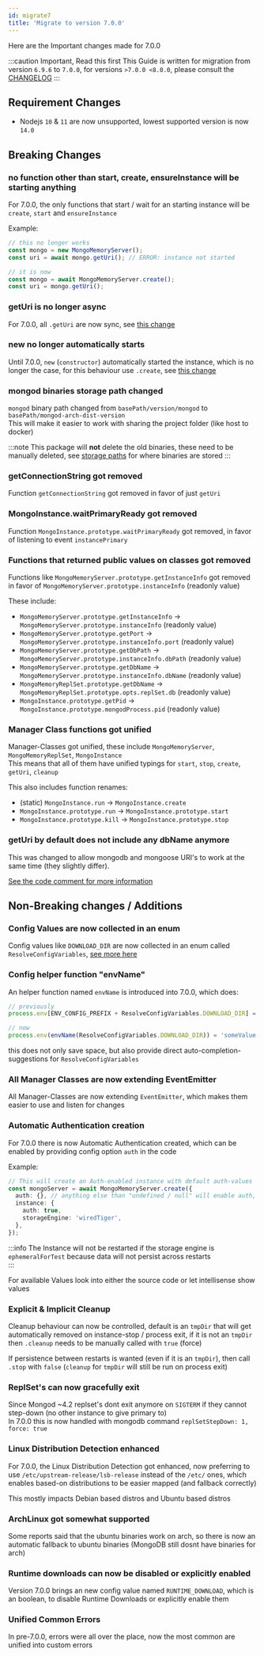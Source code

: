 ```yaml
---
id: migrate7
title: 'Migrate to version 7.0.0'
---
```


Here are the Important changes made for 7.0.0

:::caution Important, Read this first
This Guide is written for migration from version `6.9.6` to `7.0.0`, for versions `>7.0.0 <8.0.0`, please consult the [CHANGELOG](https://github.com/typegoose/mongodb-memory-server/blob/master/CHANGELOG.md)
:::

## Requirement Changes

- Nodejs `10` & `11` are now unsupported, lowest supported version is now `14.0`

## Breaking Changes

### no function other than start, create, ensureInstance will be starting anything

For 7.0.0, the only functions that start / wait for an starting instance will be `create`, `start` and `ensureInstance`

Example:

```ts
// this no longer works
const mongo = new MongoMemoryServer();
const uri = await mongo.getUri(); // ERROR: instance not started

// it is now
const mongo = await MongoMemoryServer.create();
const uri = mongo.getUri();
```

### getUri is no longer async

For 7.0.0, all `.getUri` are now sync, see [this change](#no-function-other-than-start-create-ensureinstance-will-be-starting-anything)

### new no longer automatically starts

Until 7.0.0, `new` (`constructor`) automatically started the instance, which is no longer the case, for this behaviour use `.create`, see [this change](#no-function-other-than-start-create-ensureinstance-will-be-starting-anything)

### mongod binaries storage path changed

`mongod` binary path changed from `basePath/version/mongod` to `basePath/mongod-arch-dist-version`  
This will make it easier to work with sharing the project folder (like host to docker)

:::note
This package will **not** delete the old binaries, these need to be manually deleted, see [storage paths](../../api/config-options.md#download_dir) for where binaries are stored
:::

### getConnectionString got removed

Function `getConnectionString` got removed in favor of just `getUri`

### MongoInstance.waitPrimaryReady got removed

Function `MongoInstance.prototype.waitPrimaryReady` got removed, in favor of listening to event `instancePrimary`

### Functions that returned public values on classes got removed

Functions like `MongoMemoryServer.prototype.getInstanceInfo` got removed in favor of `MongoMemoryServer.prototype.instanceInfo` (readonly value)

These include:

- `MongoMemoryServer.prototype.getInstanceInfo` -> `MongoMemoryServer.prototype.instanceInfo` (readonly value)
- `MongoMemoryServer.prototype.getPort` -> `MongoMemoryServer.prototype.instanceInfo.port` (readonly value)
- `MongoMemoryServer.prototype.getDbPath` -> `MongoMemoryServer.prototype.instanceInfo.dbPath` (readonly value)
- `MongoMemoryServer.prototype.getDbName` -> `MongoMemoryServer.prototype.instanceInfo.dbName` (readonly value)
- `MongoMemoryReplSet.prototype.getDbName` -> `MongoMemoryReplSet.prototype.opts.replSet.db` (readonly value)
- `MongoInstance.prototype.getPid` -> `MongoInstance.prototype.mongodProcess.pid` (readonly value)

### Manager Class functions got unified

Manager-Classes got unified, these include `MongoMemoryServer`, `MongoMemoryReplSet`, `MongoInstance`  
This means that all of them have unified typings for `start`, `stop`, `create`, `getUri`, `cleanup`

This also includes function renames:

- (static) `MongoInstance.run` -> `MongoInstance.create`
- `MongoInstance.prototype.run` -> `MongoInstance.prototype.start`
- `MongoInstance.prototype.kill` -> `MongoInstance.prototype.stop`

### getUri by default does not include any dbName anymore

This was changed to allow mongodb and mongoose URI's to work at the same time (they slightly differ).

[See the code comment for more information](https://github.com/typegoose/mongodb-memory-server/blob/3624253f509a54cff04997943894b9eb7e7e64fe/packages/mongodb-memory-server-core/src/util/utils.ts#L13-L17)

## Non-Breaking changes / Additions

### Config Values are now collected in an enum

Config values like `DOWNLOAD_DIR` are now collected in an enum called `ResolveConfigVariables`, [see more here](../../api/config-options.md)

### Config helper function "envName"

An helper function named `envName` is introduced into 7.0.0, which does:

```ts
// previously
process.env[ENV_CONFIG_PREFIX + ResolveConfigVariables.DOWNLOAD_DIR] = 'someValue';

// now
process.env(envName(ResolveConfigVariables.DOWNLOAD_DIR)) = 'someValue';
```

this does not only save space, but also provide direct auto-completion-suggestions for `ResolveConfigVariables`

### All Manager Classes are now extending EventEmitter

All Manager-Classes are now extending `EventEmitter`, which makes them easier to use and listen for changes

### Automatic Authentication creation

For 7.0.0 there is now Automatic Authentication created, which can be enabled by providing config option `auth` in the code

Example:

```ts
// This will create an Auth-enabled instance with default auth-values
const mongoServer = await MongoMemoryServer.create({
  auth: {}, // anything else than "undefined / null" will enable auth, can be explicitly disabled with "auth: { disable: true }"
  instance: {
    auth: true,
    storageEngine: 'wiredTiger',
  },
});
```

:::info
The Instance will not be restarted if the storage engine is `ephemeralForTest` because data will not persist across restarts<br/>
:::

For available Values look into either the source code or let intellisense show values

### Explicit & Implicit Cleanup

Cleanup behaviour can now be controlled, default is an `tmpDir` that will get automatically removed on instance-stop / process exit, if it is not an `tmpDir` then `.cleanup` needs to be manually called with `true` (force)  

If persistence between restarts is wanted (even if it is an `tmpDir`), then call `.stop` with `false` (`cleanup` for `tmpDir` will still be run on process exit)

### ReplSet's can now gracefully exit

Since Mongod ~4.2 replset's dont exit anymore on `SIGTERM` if they cannot step-down (no other instance to give primary to)  
In 7.0.0 this is now handled with mongodb command `replSetStepDown: 1, force: true`

### Linux Distribution Detection enhanced

For 7.0.0, the Linux Distribution Detection got enhanced, now preferring to use `/etc/upstream-release/lsb-release` instead of the `/etc/` ones, which enables based-on distributions to be easier mapped (and fallback correctly)

This mostly impacts Debian based distros and Ubuntu based distros

### ArchLinux got somewhat supported

Some reports said that the ubuntu binaries work on arch, so there is now an automatic fallback to ubuntu binaries (MongoDB still dosnt have binaries for arch)

### Runtime downloads can now be disabled or explicitly enabled

Version 7.0.0 brings an new config value named `RUNTIME_DOWNLOAD`, which is an boolean, to disable Runtime Downloads or explicitly enable them

### Unified Common Errors

In pre-7.0.0, errors were all over the place, now the most common are unified into custom errors
